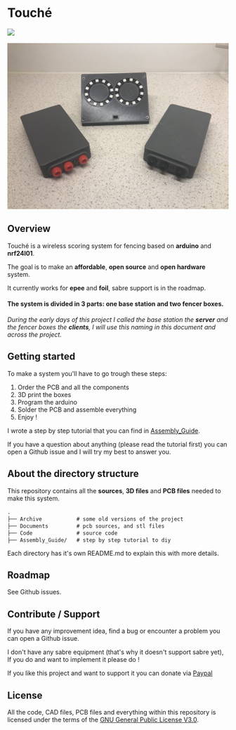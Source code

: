 # Touché

![](https://github.com/Yohannfra/Touche/workflows/Build/badge.svg)


![](.github/full_set.jpg)


## Overview

Touché is a wireless scoring system for fencing based on **arduino** and **nrf24l01**.

The goal is to make an **affordable**, **open source** and **open hardware** system.

It currently works for **epee** and **foil**, sabre support is in the roadmap.

#### The system is divided in 3 parts: one base station and two fencer boxes.

*During the early days of this project I called the base station the **server**
and the fencer boxes the **clients**, I will use this naming in this document
and across the project.*


## Getting started

To make a system you'll have to go trough these steps:
1. Order the PCB and all the components
2. 3D print the boxes
3. Program the arduino
4. Solder the PCB and assemble everything
5. Enjoy !

I wrote a step by step tutorial that you can find in [Assembly_Guide](./Assembly_Guide).

If you have a question about anything (please read the tutorial first) you can open a Github issue and I will try my best to answer you.

## About the directory structure

This repository contains all the **sources**, **3D files** and **PCB files** needed to make this system.

```
.
├── Archive           # some old versions of the project
├── Documents         # pcb sources, and stl files
├── Code              # source code
├── Assembly_Guide/   # step by step tutorial to diy
```
Each directory has it's own README.md to explain this with more details.

## Roadmap

See Github issues.

## Contribute / Support

If you have any improvement idea, find a bug or encounter a problem you can open a Github issue.

I don't have any sabre equipment (that's why it doesn't support sabre yet), If you do and want to implement it please do !

If you like this project and want to support it you can donate via [Paypal](https://paypal.me/pools/c/8AgHj8JHEs)

## License

All the code, CAD files, PCB files and everything within this repository is licensed under the terms of the [GNU General Public License V3.0](./LICENSE).
